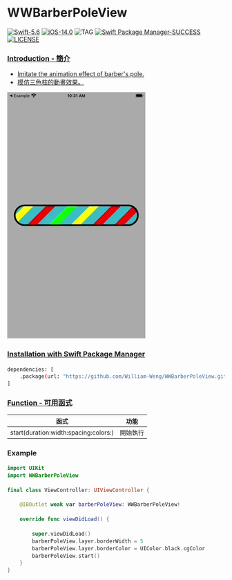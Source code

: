# WWBarberPoleView

[![Swift-5.6](https://img.shields.io/badge/Swift-5.6-orange.svg?style=flat)](https://developer.apple.com/swift/) [![iOS-14.0](https://img.shields.io/badge/iOS-14.0-pink.svg?style=flat)](https://developer.apple.com/swift/) ![TAG](https://img.shields.io/github/v/tag/William-Weng/WWBarberPoleView) [![Swift Package Manager-SUCCESS](https://img.shields.io/badge/Swift_Package_Manager-SUCCESS-blue.svg?style=flat)](https://developer.apple.com/swift/) [![LICENSE](https://img.shields.io/badge/LICENSE-MIT-yellow.svg?style=flat)](https://developer.apple.com/swift/)

### [Introduction - 簡介](https://swiftpackageindex.com/William-Weng)
- [Imitate the animation effect of barber's pole.](https://zh.wikipedia.org/zh-tw/三色柱)
- [模仿三色柱的動畫效果。](https://landpattern2630.wixsite.com/landpattern/copy-of-design-3)

![](./Example.webp)

### [Installation with Swift Package Manager](https://medium.com/彼得潘的-swift-ios-app-開發問題解答集/使用-spm-安裝第三方套件-xcode-11-新功能-2c4ffcf85b4b)
```bash
dependencies: [
    .package(url: "https://github.com/William-Weng/WWBarberPoleView.git", .upToNextMajor(from: "1.0.0"))
]
```

### [Function - 可用函式](https://ezgif.com/video-to-webp)
|函式|功能|
|-|-|
|start(duration:width:spacing:colors:)|開始執行|

### Example
```swift
import UIKit
import WWBarberPoleView

final class ViewController: UIViewController {
    
    @IBOutlet weak var barberPoleView: WWBarberPoleView!
    
    override func viewDidLoad() {
        
        super.viewDidLoad()
        barberPoleView.layer.borderWidth = 5
        barberPoleView.layer.borderColor = UIColor.black.cgColor
        barberPoleView.start()
    }
}
```
